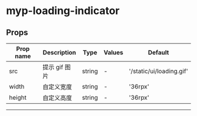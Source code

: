 # myp-loading-indicator

## Props

| Prop name | Description   | Type   | Values | Default                  |
| --------- | ------------- | ------ | ------ | ------------------------ |
| src       | 提示 gif 图片 | string | -      | '/static/ui/loading.gif' |
| width     | 自定义宽度    | string | -      | '36rpx'                  |
| height    | 自定义高度    | string | -      | '36rpx'                  |

---
